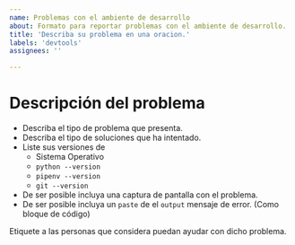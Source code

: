 ```yaml
---
name: Problemas con el ambiente de desarrollo
about: Formato para reportar problemas con el ambiente de desarrollo.
title: 'Describa su problema en una oracion.'
labels: 'devtools'
assignees: ''

---
```


# Descripción del problema

 - Describa el tipo de problema que presenta.
 - Describa el tipo de soluciones que ha intentado.
 - Liste sus versiones de 
    - Sistema Operativo
    - `python --version`
    - `pipenv --version`
    - `git --version`
 - De ser posible incluya una captura de pantalla con el problema.
 - De ser posible incluya un `paste` de el `output` mensaje de error. (Como bloque de código)

Etiquete a las personas que considera puedan ayudar con dicho problema.


